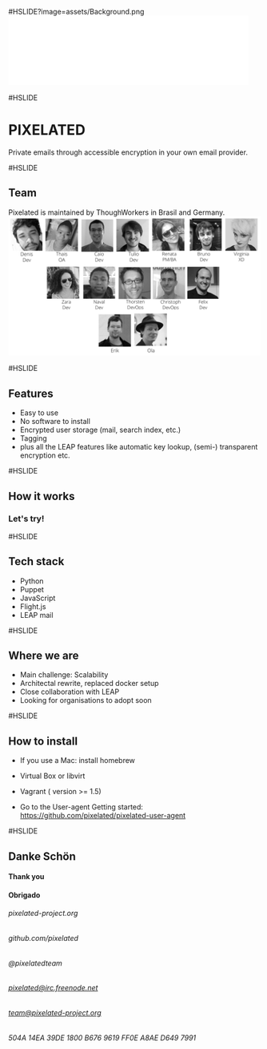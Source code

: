 <!--
See https://github.com/gitpitch/ for details
-->
#HSLIDE?image=assets/Background.png
![Team](assets/Pix_logo_white.png)

#HSLIDE
# PIXELATED

Private emails through accessible encryption in your own email provider.

#HSLIDE

## Team
Pixelated is maintained by ThoughWorkers in Brasil and Germany.
![Team](assets/team.png)

#HSLIDE
## Features
* Easy to use
* No software to install
* Encrypted user storage (mail, search index, etc.)
* Tagging
* plus all the LEAP features like automatic key lookup, (semi-) transparent encryption etc.


#HSLIDE
## How it works
### Let's try!

#HSLIDE
## Tech stack
* Python  
* Puppet
* JavaScript
 * Flight.js
* LEAP mail


#HSLIDE
## Where we are

* Main challenge: Scalability
* Architectal rewrite, replaced docker setup
* Close collaboration with LEAP
* Looking for organisations to adopt soon


#HSLIDE
## How to install

* If you use a Mac: install homebrew

* Virtual Box or libvirt

* Vagrant ( version >= 1.5)

* Go to the User-agent Getting started:
https://github.com/pixelated/pixelated-user-agent

#HSLIDE

## Danke Schön
#### Thank you
#### Obrigado

###### pixelated-project.org

###### github.com/pixelated

###### @pixelatedteam

###### pixelated@irc.freenode.net

###### team@pixelated-project.org
###### 504A 14EA 39DE 1800 B676 9619 FF0E A8AE D649 7991

